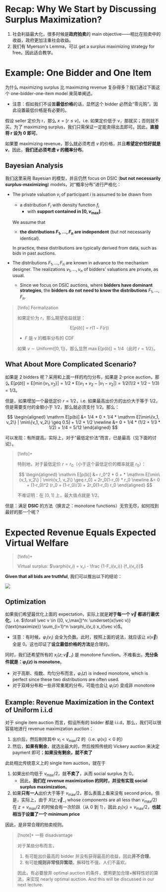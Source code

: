 # Recap: Why We Start by Discussing Surplus Maximization?

1. 社会利益最大化，很多时候是**政府拍卖**的 main objective——相比在拍卖中的收益，政府更加注重社会收益。
2. 我们有 Myerson's Lemma，可以 get a surplus maximizing strategy for free。因此适合教学。

# Example: One Bidder and One Item

为什么 maximizing surplus 比 maximizing revenue 复杂得多？我们通过下面这个 one-bidder-one-item model 来简单阐述。

- 注意：假如我们不设置**最低价格**的话，显然这个 bidder 必然会“零元购”。因此设置最低价格是有必要的。

假设 seller 定价为 r，那么 $x = [r \leq v]$，i.e. 如果定价低于 v，那就买；否则就不买。为了 maximizing surplus，我们只需保证一定能卖得出去即可。因此，**直接将 r 设为 0 即可**。

如果要 maximizing revenue，那么就必须考虑 $v$ 的价格，并且**希望定价恰好就是 $v$**。因此，**我们还必须考虑 $v$ 的概率分布**。

## Bayesian Analysis

我们这里采用 Bayesian 的模型，并且仍然 focus on DSIC (**but not necessarily surplus-maximizing**) models，对“概率分布”进行严格化：

- The private valuation $v_i$ of participant $i$ is assumed to be drawn from 
    - a distribution $F_i$ with density function $f_i$ 
        - with **support contained in $[0, v_{\max}]$**. 
 
    We assume that 
    - **the distributions $F_1, \dots , F_n$ are independent** (but not necessarily identical). 
    
    In practice, these distributions are typically derived from data, such as bids in past auctions.
- The distributions $F_1, \dots , F_n$ are known in advance to the mechanism designer. The realizations $v_1, \dots , v_n$ of bidders’ valuations are private, as usual.
    - Since we focus on DSIC auctions, where **bidders have dominant strategies**, the **bidders do not need to know the distributions** $F_1, \dots , F_n$.


> [!info] Formalization
> 
> 如果定价为 $r$，那么期望收益就是：
> 
> $$
> \mathrm E[p(b)] = r (1 - F(r))
> $$
> 
> - $F$ 是 v 的概率分布的 CDF
> 
> 如果 $v \sim \text{Uniform}([0,1])$，那么显然 $\max \mathrm E[p(b)] = 1/4$（此时 $r = 1/2$）。

## What About More Complicated Scenario?

如果是 2 bidders 呢？采用和上面一样的均匀分布，如果是 2-price auction，那么 $\mathrm E[p(b)] = \mathrm E[\min\{v_1, v_2\}] = 1/2 * \mathrm E[v_1 + v_2 - |v_1 - v_2|] = 1/2(1/2+1/2-1/3) = 1/3$。

但是，如果增加一个最低定价 $r = 1/2$，i.e. 如果最高出价方的出价大于等于 1/2，但是需要支付的金额小于 1/2，那么就必须支付 1/2。那么：

$$
\begin{aligned}
\mathrm E[p(b)] &= 1/4 * 0 + 1/4 * \mathrm E[\min\{v_1, v_2\} | \min\{v_1, v_2\} \geq 0.5] + 1/2 * 1/2 \newline
&= 0 + 1/4 * (1/2 + 1/3 * 1/2) + 1/4 = 5/12
\end{aligned}
$$

可以发现：有所提高。实际上，对于“最低定价法”而言，已是最高（见下面的讨论）。

> [!info]+
> 
> 特别地，对于最低定价 $r = r_0$（小于这个最低定价的概率就是 $r_0$）：
> 
> $$
> \begin{aligned}
> \mathrm E[p(b)] &= r_0^2 * 0 +  * \mathrm E[\min\{v_1, v_2\} | \min\{v_1, v_2\} \geq r_0] + 2r_0(1-r_0) * r_0 \newline
> &= 0 + (1-r_0)^2 (r_0 + (1-r_0)/3) + 2r_0(1-r_0) r_0
> \end{aligned}
> $$
> 
> 不难证明：在 $[0,1]$ 上，最大值点就是 1/2。

但是：满足 **DSIC** 的方法（换言之：monotone functions）无穷无尽，如何找到最好的那一个呢？

# Expected Revenue Equals Expected Virtual Welfare

> [!info]+
>
> Virtual surplus: $\varphi(v_i) = v_i - \frac {1-F_i(v_i)} {f_i(v_i)}$ 

**Given that all bids are truthful**, 我们可以推出以下的结论：

<img src="https://gitlab.com/mtdickens1998/mtd-images/-/raw/main/img/2024/06/8_2_49_44_202406080249545.png"/>

## Optimization

如果我们希望最优化上面的 expectation，实际上就是**对于每一个 $\vec v$ 都进行最优化**，i.e. $\forall \vec v \in ([0, v_\max])^n: \underset{x(\vec v)}{\text{maximize}} \sum_{i=1}^n \varphi_i(v_i) x_i(\vec v)$。

- 注意：有时候，$\varphi_i(v_i)$ 会全为负数。此时，按照上面的说法，就应该让 $x(\vec v)$ 全是 0。这也印证了**设立最低价格的方法**是合理的。

同时，我们还希望所有的 $x_i(z;\vec v_{-i})$ 是 monotone function。不难看出，**充分条件就是：$\varphi_i(z)$ is monotone**。

- 对于高斯、指数、均匀分布而言，$\varphi_i(z)$ is indeed monotone, which is perfect since these two distributions are often used.
- 对于双峰分布和一些非常重尾的分布，可能也会让 $\varphi_i(z)$ 变成非 monotone

## Example: Revenue Maximization in the Context of Uniform i.i.d

对于 single item auction 而言，假设所有的 bidder 都是 i.i.d，那么，我们可以很容易地进行 revenue maximization auction：

1. 出价后，然后剔除其中 $v_i < v_\max / 2$ 的（i.e. $\varphi(v_i) < 0$ 的）
2. 然后，**如果有剩余**，就选出最大的，然后按照传统的 Vickery auction 来决定 payment 即可；**如果没有剩余，就不卖了**

此处相比传统意义上的 single item auction，就在于

1. 如果出价均低于 $v_\max/2$，就**不卖了**，从而 social surplus 为 0。
    - 因此，**我们在 revenue maximization 的同时，并没有实现 social surplus maximization**。
2. 如果**只有一人**出价大于等于 $v_\max/2$，那么表面上看来没有 second price。但是，实际上，由于 $X(z; \vec v_{-i} \text{ whose components are all less than }v_\max / 2)$ 在 $z = v_\max / 2$ 的时候会有一次阶跃（从 0 到 1），因此 $p_i(v_i) = v_\max / 2$，**也就相当于设置了一个 minimum price**

因此，是非常合理的拍卖规则。

> [!note]+ 一些 disadvantage
> 
> 对于某些分布而言，
> 
> 1. 有可能出价最高的 bidder 并没有获得最高的收益，因此**并不合理**。
> 2. 有可能**规则非常怪异繁琐**，解释性不强，人们不喜欢。
>    
> 因此，有必要放弃 optimal auction 的条件，使用更加合理+解释性好的算法，来实现 nearly optimal auction. And this will be discussed in our next lecture.